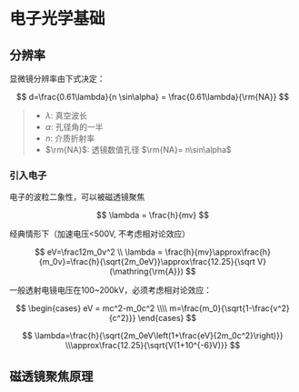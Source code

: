 # 电子光学基础

## 分辨率

显微镜分辨率由下式决定：

$$
    d=\frac{0.61\lambda}{n \sin\alpha} = \frac{0.61\lambda}{\rm{NA}}
$$

> - $\lambda$: 真空波长
> - $\alpha$: 孔径角的一半
> - $n$: 介质折射率
> - $\rm{NA}$: 透镜数值孔径 $\rm{NA}= n\sin\alpha$

### 引入电子

电子的波粒二象性，可以被磁透镜聚焦

$$
\lambda = \frac{h}{mv}
$$

经典情形下（加速电压<500V, 不考虑相对论效应）

$$
eV=\frac12m_0v^2 \\
\lambda = \frac{h}{mv}\approx\frac{h}{m_0v}=\frac{h}{\sqrt{2m_0eV}}\approx\frac{12.25}{\sqrt V}(\mathring{\rm{A}})
$$

一般透射电镜电压在100~200kV，必须考虑相对论效应：

$$
\begin{cases}
eV = mc^2-m_0c^2 \\\\
m=\frac{m_0}{\sqrt{1-\frac{v^2}{c^2}}}
\end{cases}
$$

$$
\lambda=\frac{h}{\sqrt{2m_0eV\left(1+\frac{eV}{2m_0c^2}\right)}}
\\\approx\frac{12.25}{\sqrt{V(1+10^{-6}V)}}
$$

## 磁透镜聚焦原理

